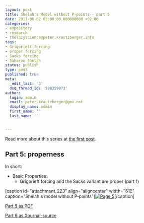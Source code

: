 ```yaml
---
layout: post
title: Shelah's Model without P-points-- part 5
date: 2011-06-02 09:00:00.000000000 +02:00
categories:
- expository
- research
- thelazyscience@peter.krautzberger.info
tags:
- Grigorieff forcing
- proper forcing
- Sacks forcing
- Saharon Shelah
status: publish
type: post
published: true
meta:
  _edit_last: '3'
  dsq_thread_id: '598359073'
author:
  login: admin
  email: peter.krautzberger@gmx.net
  display_name: admin
  first_name: ''
  last_name: ''


---
```


Read more about this series at [the first post](http://peter.krautzberger.info/2011/05/Shelah_model_without_P-points).

## Part 5: properness

In short:

*   Basic Properties:
    *   Grigorieff forcing and the Sacks variant are proper (part 1)

[caption id="attachment_223" align="aligncenter" width="612" caption="Shelah's model without P-points"][![Page 5](assets/pg_0005.jpg "pg_0005")](http://boolesrings.org/krautzberger/files/2011/08/pg_0005.jpg)[/caption]

[Part 5 as PDF](http://boolesrings.org/krautzberger/files/2011/08/pg_0005.pdf)

[Part 6 as Xournal-source](/grigorieff-sacks/pg_0005.xoj)